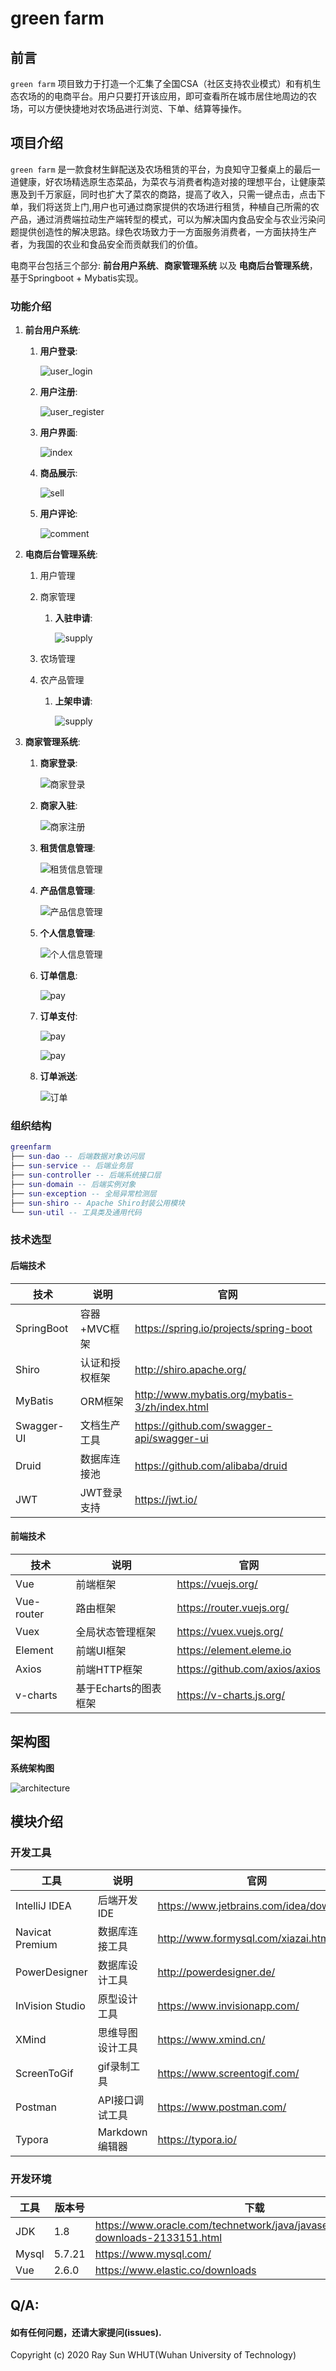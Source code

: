 # green farm

## 前言

`green farm` 项目致力于打造一个汇集了全国CSA（社区支持农业模式）和有机生态农场的的电商平台。用户只要打开该应用，即可查看所在城市居住地周边的农场，可以方便快捷地对农场品进行浏览、下单、结算等操作。



## 项目介绍

`green farm` 是一款食材生鲜配送及农场租赁的平台，为良知守卫餐桌上的最后一道健康，好农场精选原生态菜品，为菜农与消费者构造对接的理想平台，让健康菜惠及到千万家庭，同时也扩大了菜农的商路，提高了收入，只需一键点击，点击下单，我们将送货上门,用户也可通过商家提供的农场进行租赁，种植自己所需的农产品，通过消费端拉动生产端转型的模式，可以为解决国内食品安全与农业污染问题提供创造性的解决思路。绿色农场致力于一方面服务消费者，一方面扶持生产者，为我国的农业和食品安全而贡献我们的价值。

电商平台包括三个部分: **前台用户系统**、**商家管理系统** 以及 **电商后台管理系统**，基于Springboot + Mybatis实现。



### 功能介绍

1. **前台用户系统**:

   1. **用户登录**:

      ![user_login](https://github.com/RaySunWHUT/GreenFarm/blob/master/assets/user_login.png)

   2. **用户注册**:

      ![user_register](https://github.com/RaySunWHUT/GreenFarm/blob/master/assets/user_register.png)

   3. **用户界面**:

      ![index](https://github.com/RaySunWHUT/GreenFarm/blob/master/assets/index.png)

   4. **商品展示**:

      ![sell](https://github.com/RaySunWHUT/GreenFarm/blob/master/assets/sell.png)

   5. **用户评论**:

      ![comment](https://github.com/RaySunWHUT/GreenFarm/blob/master/assets/comment.png)

2. **电商后台管理系统**:

   1. 用户管理

   2. 商家管理

      1. **入驻申请**:

         ![supply](https://github.com/RaySunWHUT/GreenFarm/blob/master/assets/back.png)	

   3. 农场管理

   4. 农产品管理

      1. **上架申请**:

         ![supply](https://github.com/RaySunWHUT/GreenFarm/blob/master/assets/back.png)

      



3. **商家管理系统**:

   1. **商家登录**:

      ![商家登录](https://github.com/RaySunWHUT/GreenFarm/blob/master/assets/greenfarm.png)

   2. **商家入驻**:

      ![商家注册](https://github.com/RaySunWHUT/GreenFarm/blob/master/assets/register.png)

   3. **租赁信息管理**:

      ![租赁信息管理](https://github.com/RaySunWHUT/GreenFarm/blob/master/assets/rend_manager.png)

   4. **产品信息管理**:

      ![产品信息管理](https://github.com/RaySunWHUT/GreenFarm/blob/master/assets/product_manger.png)

   5. **个人信息管理**:

      ![个人信息管理](https://github.com/RaySunWHUT/GreenFarm/blob/master/assets/person_manager.png)

   6. **订单信息**:

      ![pay](https://github.com/RaySunWHUT/GreenFarm/blob/master/assets/pay.png)

   7. **订单支付**:

      ![pay](https://github.com/RaySunWHUT/GreenFarm/blob/master/assets/pay1.png)

      ![pay](https://github.com/RaySunWHUT/GreenFarm/blob/master/assets/pay2.png)

   8. **订单派送**:

      ![订单](https://github.com/RaySunWHUT/GreenFarm/blob/master/assets/map.png)



### 组织结构

``` lua
greenfarm
├── sun-dao -- 后端数据对象访问层
├── sun-service -- 后端业务层
├── sun-controller -- 后端系统接口层
├── sun-domain -- 后端实例对象
├── sun-exception -- 全局异常检测层
├── sun-shiro -- Apache Shiro封装公用模块
└── sun-util -- 工具类及通用代码
```

### 技术选型

#### 后端技术

| 技术       | 说明           | 官网                                           |
| ---------- | -------------- | ---------------------------------------------- |
| SpringBoot | 容器+MVC框架   | https://spring.io/projects/spring-boot         |
| Shiro      | 认证和授权框架 | http://shiro.apache.org/                       |
| MyBatis    | ORM框架        | http://www.mybatis.org/mybatis-3/zh/index.html |
| Swagger-UI | 文档生产工具   | https://github.com/swagger-api/swagger-ui      |
| Druid      | 数据库连接池   | https://github.com/alibaba/druid               |
| JWT        | JWT登录支持    | https://jwt.io/                                |



#### 前端技术

| 技术       | 说明                  | 官网                           |
| ---------- | --------------------- | ------------------------------ |
| Vue        | 前端框架              | https://vuejs.org/             |
| Vue-router | 路由框架              | https://router.vuejs.org/      |
| Vuex       | 全局状态管理框架      | https://vuex.vuejs.org/        |
| Element    | 前端UI框架            | https://element.eleme.io       |
| Axios      | 前端HTTP框架          | https://github.com/axios/axios |
| v-charts   | 基于Echarts的图表框架 | https://v-charts.js.org/       |



## 架构图

**系统架构图**

![architecture](https://github.com/RaySunWHUT/GreenFarm/blob/master/assets/achitecture.png)

## 模块介绍

### 开发工具

| 工具            | 说明             | 官网                                    |
| --------------- | ---------------- | --------------------------------------- |
| IntelliJ IDEA   | 后端开发IDE      | https://www.jetbrains.com/idea/download |
| Navicat Premium | 数据库连接工具   | http://www.formysql.com/xiazai.html     |
| PowerDesigner   | 数据库设计工具   | http://powerdesigner.de/                |
| InVision Studio | 原型设计工具     | https://www.invisionapp.com/            |
| XMind           | 思维导图设计工具 | https://www.xmind.cn/                   |
| ScreenToGif     | gif录制工具      | https://www.screentogif.com/            |
| Postman         | API接口调试工具  | https://www.postman.com/                |
| Typora          | Markdown编辑器   | https://typora.io/                      |



### 开发环境

| 工具  | 版本号 | 下载                                                         |
| ----- | ------ | ------------------------------------------------------------ |
| JDK   | 1.8    | https://www.oracle.com/technetwork/java/javase/downloads/jdk8-downloads-2133151.html |
| Mysql | 5.7.21 | https://www.mysql.com/                                       |
| Vue   | 2.6.0  | https://www.elastic.co/downloads                             |



## Q/A:

####     如有任何问题，还请大家提问(issues).

Copyright (c) 2020 Ray Sun WHUT(Wuhan University of Technology)